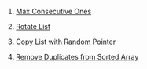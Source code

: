 1) [Max Consecutive Ones](https://leetcode.com/problems/max-consecutive-ones/)

2) [Rotate List](https://leetcode.com/problems/rotate-list/)

3) [Copy List with Random Pointer](https://leetcode.com/problems/copy-list-with-random-pointer/)
4) [Remove Duplicates from Sorted Array](https://leetcode.com/problems/remove-duplicates-from-sorted-array/)
